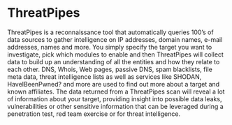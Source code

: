 # ThreatPipes
ThreatPipes is a reconnaissance tool that automatically queries 100’s of data sources to gather intelligence on IP addresses, domain names, e-mail addresses, names and more.
You simply specify the target you want to investigate, pick which modules to enable and then ThreatPipes will collect data to build up an understanding of all the entities and how they relate to each other.
DNS, Whois, Web pages, passive DNS, spam blacklists, file meta data, threat intelligence lists as well as services like SHODAN, HaveIBeenPwned? and more are used to find out more about a target and known affiliates.
The data returned from a ThreatPipes scan will reveal a lot of information about your target, providing insight into possible data leaks, vulnerabilities or other sensitive information that can be leveraged during a penetration test, red team exercise or for threat intelligence.

